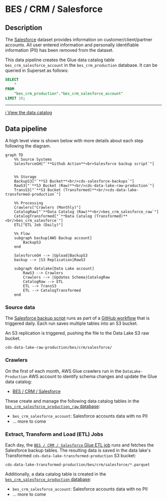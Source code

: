 # BES / CRM / Salesforce
## Description
The [Salesforce](https://canadiandigitalservice.my.salesforce.com/) dataset provides information on customer/client/partner accounts. All user entered information and personally identifiable information (PII) has been removed from the dataset.

This data pipeline creates the Glue data catalog table `bes_crm_salesforce_account` in the `bes_crm_production` database.  It can be queried in Superset as follows:

```sql
SELECT 
    * 
FROM 
    "bes_crm_production"."bes_crm_salesforce_account" 
LIMIT 10;
```

---

[:information_source:  View the data catalog](../../../catalog/bes/crm/salesforce.md)

## Data pipeline
A high level view is shown below with more details about each step following the diagram.

```mermaid
graph TD
    %% Source Systems
    SalesforceGH["`**Github Action**<br>Salesforce backup script`"]
    
    
    %% Storage
    BackupS3["`**S3 Bucket**<br/>cds-salesforce-backups`"]
    RawS3["`**S3 Bucket (Raw)**<br/>cds-data-lake-raw-production`"]
    TransS3["`**S3 Bucket (Transformed)**<br/>cds-data-lake-transformed-production`"]
    
    %% Processing
    Crawlers["Crawlers (Monthly)"]
    CatalogRaw["`**Data Catalog (Raw)**<br/>bes_crm_salesforce_raw`"]
    CatalogTransformed["`**Data Catalog (Transformed)**<br/>bes_crm_salesforce`"]
    ETL["ETL Job (Daily)"]

    %% Flow
    subgraph backup[AWS Backup account]
        BackupS3
    end

    SalesforceGH --> |Upload|BackupS3
    backup --> |S3 Replication|RawS3

    subgraph datalake[Data Lake account]
        RawS3 --> Crawlers
        Crawlers --> |Updates Schema|CatalogRaw
        CatalogRaw --> ETL
        ETL --> TransS3
        ETL --> CatalogTransformed
    end
```

### Source data

The [Salesforce backup script](https://github.com/cds-snc/salesforce-backup) runs as part of a [GitHub workflow](https://github.com/cds-snc/salesforce-backup/actions/workflows/salesforce-backup.yml) that is triggered daily. Each run saves multiple tables into an S3 bucket.

An S3 replication is triggered, pushing the file to the Data Lake S3 raw bucket.

```
cds-data-lake-raw-production/bes/crm/salesforce/
```

### Crawlers
On the first of each month, AWS Glue crawlers run in the `DataLake-Production` AWS account to identify schema changes and update the Glue data catalog:

- [BES / CRM / Salesforce](https://github.com/cds-snc/data-lake/blob/468142031c7bdd1a2720def7d5ebb4e07fff4bef/terragrunt/aws/glue/crawlers.tf)

These create and manage the following data catalog tables in the [`bes_crm_salesforce_production_raw` database](terragrunt/aws/glue/databases.tf):

- `bes_crm_salesforce_account`: Salesforce accounts data with no PII
- ... more to come

### Extract, Transform and Load (ETL) Jobs

Each day, the [`BES / CRM / Salesforce` Glue ETL job](https://github.com/cds-snc/data-lake/blob/6d3aea78d5d5a47d318ca66d37f0d4af6972fca4/terragrunt/aws/glue/etl.tf#L39-L108) runs and fetches the Salesforce backup tables.  The resulting data is saved in the data lake's Transformed `cds-data-lake-transformed-production` S3 bucket:

```
cds-data-lake-transformed-production/bes/crm/salesforce/*.parquet
```

Additionally, a data catalog table is created in the [`bes_crm_salesforce_production` database](https://github.com/cds-snc/data-lake/blob/6d3aea78d5d5a47d318ca66d37f0d4af6972fca4/terragrunt/aws/glue/databases.tf#L6-L9):

- `bes_crm_salesforce_account`: Salesforce accounts data with no PII
- ... more to come